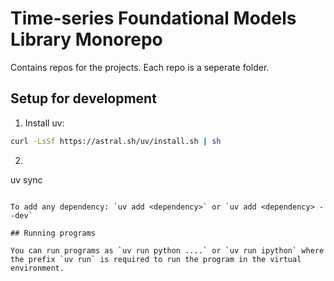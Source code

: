 # Time-series Foundational Models Library Monorepo

Contains repos for the projects. Each repo is a seperate folder.

## Setup for development

1. Install uv:
```bash
curl -LsSf https://astral.sh/uv/install.sh | sh
```
2. ```bash
uv sync
```

To add any dependency: `uv add <dependency>` or `uv add <dependency> --dev`

## Running programs

You can run programs as `uv run python ....` or `uv run ipython` where the prefix `uv run` is required to run the program in the virtual environment.